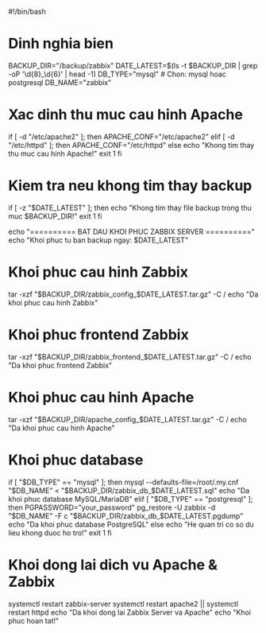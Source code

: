 #!/bin/bash
# Dinh nghia bien
BACKUP_DIR="/backup/zabbix"
DATE_LATEST=$(ls -t $BACKUP_DIR | grep -oP '\d{8}_\d{6}' | head -1)
DB_TYPE="mysql"  # Chon: mysql hoac postgresql
DB_NAME="zabbix"

# Xac dinh thu muc cau hinh Apache
if [ -d "/etc/apache2" ]; then
    APACHE_CONF="/etc/apache2"
elif [ -d "/etc/httpd" ]; then
    APACHE_CONF="/etc/httpd"
else
    echo "Khong tim thay thu muc cau hinh Apache!"
    exit 1
fi

# Kiem tra neu khong tim thay backup
if [ -z "$DATE_LATEST" ]; then
    echo "Khong tim thay file backup trong thu muc $BACKUP_DIR!"
    exit 1
fi

echo "========== BAT DAU KHOI PHUC ZABBIX SERVER =========="
echo "Khoi phuc tu ban backup ngay: $DATE_LATEST"

# Khoi phuc cau hinh Zabbix
tar -xzf "$BACKUP_DIR/zabbix_config_$DATE_LATEST.tar.gz" -C /
echo "Da khoi phuc cau hinh Zabbix"

# Khoi phuc frontend Zabbix
tar -xzf "$BACKUP_DIR/zabbix_frontend_$DATE_LATEST.tar.gz" -C /
echo "Da khoi phuc frontend Zabbix"

# Khoi phuc cau hinh Apache
tar -xzf "$BACKUP_DIR/apache_config_$DATE_LATEST.tar.gz" -C /
echo "Da khoi phuc cau hinh Apache"

# Khoi phuc database
if [ "$DB_TYPE" == "mysql" ]; then
    mysql --defaults-file=/root/.my.cnf "$DB_NAME" < "$BACKUP_DIR/zabbix_db_$DATE_LATEST.sql"
    echo "Da khoi phuc database MySQL/MariaDB"
elif [ "$DB_TYPE" == "postgresql" ]; then
    PGPASSWORD="your_password" pg_restore -U zabbix -d "$DB_NAME" -F c "$BACKUP_DIR/zabbix_db_$DATE_LATEST.pgdump"
    echo "Da khoi phuc database PostgreSQL"
else
    echo "He quan tri co so du lieu khong duoc ho tro!"
    exit 1
fi

# Khoi dong lai dich vu Apache & Zabbix
systemctl restart zabbix-server
systemctl restart apache2 || systemctl restart httpd
echo "Da khoi dong lai Zabbix Server va Apache"
echo "Khoi phuc hoan tat!"
